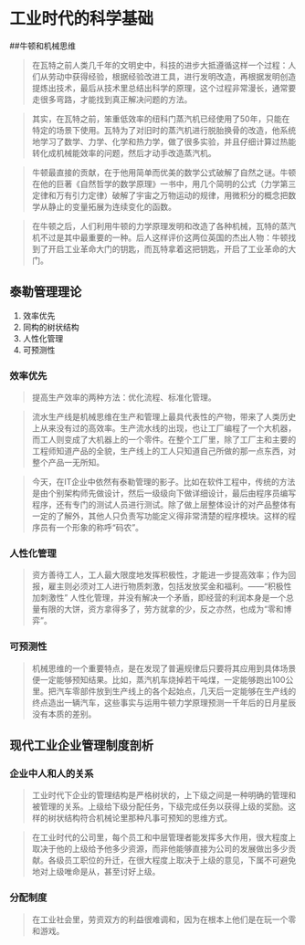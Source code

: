 # 工业时代的科学基础
##牛顿和机械思维
> 在瓦特之前人类几千年的文明史中，科技的进步大抵遵循这样一个过程：人们从劳动中获得经验，根据经验改进工具，进行发明改造，再根据发明创造提炼出技术，最后从技术里总结出科学的原理，这个过程非常漫长，通常要走很多弯路，才能找到真正解决问题的方法。

> 其实，在瓦特之前，笨重低效率的纽科门蒸汽机已经使用了50年，只能在特定的场景下使用。瓦特为了对旧时的蒸汽机进行脱胎换骨的改造，他系统地学习了数学、力学、化学和热力学，做了很多实验，并且仔细计算过热能转化成机械能效率的问题，然后才动手改造蒸汽机。

> 牛顿最直接的贡献，在于他用简单而优美的数学公式破解了自然之谜。牛顿在他的巨著《自然哲学的数学原理》一书中，用几个简明的公式（力学第三定律和万有引力定律）破解了宇宙之万物运动的规律，用微积分的概念把数学从静止的变量拓展为连续变化的函数。

> 在牛顿之后，人们利用牛顿的力学原理发明和改造了各种机械，瓦特的蒸汽机不过是其中最重要的一种。后人这样评价这两位英国的杰出人物：牛顿找到了开启工业革命大门的钥匙，而瓦特拿着这把钥匙，开启了工业革命的大门。

## 泰勒管理理论
1. 效率优先
2. 同构的树状结构
3. 人性化管理
4. 可预测性

### 效率优先
> 提高生产效率的两种方法：优化流程、标准化管理。

> 流水生产线是机械思维在生产和管理上最具代表性的产物，带来了人类历史上从来没有过的高效率。生产流水线的出现，也让工厂编程了一个大机器，而工人则变成了大机器上的一个零件。在整个工厂里，除了工厂主和主要的工程师知道产品的全貌，生产线上的工人只知道自己所做的那一点东西，对整个产品一无所知。

> 今天，在IT企业中依然有泰勒管理的影子。比如在软件工程中，传统的方法是由个别架构师先做设计，然后一级级向下做详细设计，最后由程序员编写程序，还有专门的测试人员进行测试。除了做上层整体设计的对产品整体有一定的了解外，其他人只负责写功能定义得非常清楚的程序模块。这样的程序员有一个形象的称呼“码农”。

### 人性化管理
> 资方善待工人，工人最大限度地发挥积极性，才能进一步提高效率；作为回报，雇主则必须对工人进行物质刺激，包括发放奖金和福利。——“积极性加刺激性”
> 人性化管理，并没有解决一个矛盾，即经营的利润本身是一个总量有限的大饼，资方拿得多了，劳方就拿的少，反之亦然，也成为“零和博弈”。

### 可预测性
> 机械思维的一个重要特点，是在发现了普遍规律后只要将其应用到具体场景便一定能够预知结果。比如，蒸汽机车烧掉若干吨煤，一定能够跑出100公里。把汽车零部件放到生产线上的各个起始点，几天后一定能够在生产线的终点造出一辆汽车，这些事实与运用牛顿力学原理预测一千年后的日月星辰没有本质的差别。

## 现代工业企业管理制度剖析
### 企业中人和人的关系
> 工业时代下企业的管理结构是严格树状的，上下级之间是一种明确的管理和被管理的关系。上级给下级分配任务，下级完成任务以获得上级的奖励。这样的树状结构符合机械论里那种凡事可预知的思维方式。

> 在工业时代的公司里，每个员工和中层管理者能发挥多大作用，很大程度上取决于他的上级给予他多少资源，而非他能够直接为公司的发展做出多少贡献。各级员工职位的升迁，在很大程度上取决于上级的意见，下属不可避免地对上级唯命是从，甚至讨好上级。

### 分配制度
> 在工业社会里，劳资双方的利益很难调和，因为在根本上他们是在玩一个零和游戏。 

